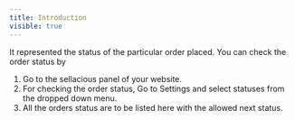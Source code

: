 ```yaml
---
title: Introduction
visible: true
---
```


It represented the status of the particular order placed.
You can check the order status by
1. Go to the sellacious panel of your website.
2. For checking the order status, Go to Settings and select statuses from the dropped down menu.
3. All the orders status are to be listed here with the allowed next status.
